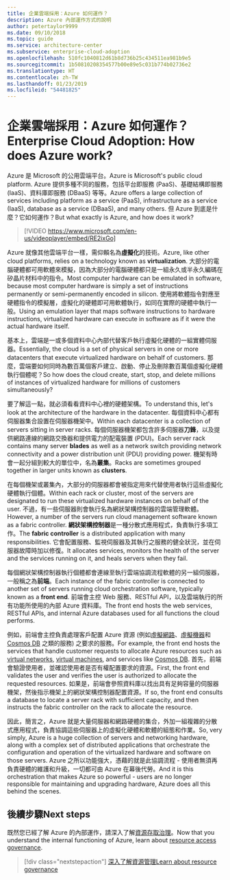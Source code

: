 ```yaml
---
title: 企業雲端採用：Azure 如何運作？
description: Azure 內部運作方式的說明
author: petertaylor9999
ms.date: 09/10/2018
ms.topic: guide
ms.service: architecture-center
ms.subservice: enterprise-cloud-adoption
ms.openlocfilehash: 510fc1040812d61b8d736b25c434511ea981b9e5
ms.sourcegitcommit: 1b50810208354577b00e89e5c031b774b02736e2
ms.translationtype: HT
ms.contentlocale: zh-TW
ms.lasthandoff: 01/23/2019
ms.locfileid: "54481825"
---
```

# <a name="enterprise-cloud-adoption-how-does-azure-work"></a><span data-ttu-id="06120-103">企業雲端採用：Azure 如何運作？</span><span class="sxs-lookup"><span data-stu-id="06120-103">Enterprise Cloud Adoption: How does Azure work?</span></span>

<span data-ttu-id="06120-104">Azure 是 Microsoft 的公用雲端平台。</span><span class="sxs-lookup"><span data-stu-id="06120-104">Azure is Microsoft's public cloud platform.</span></span> <span data-ttu-id="06120-105">Azure 提供多種不同的服務，包括平台即服務 (PaaS)、基礎結構即服務 (IaaS)、資料庫即服務 (DBaaS) 等等。</span><span class="sxs-lookup"><span data-stu-id="06120-105">Azure offers a large collection of services including platform as a service (PaaS), infrastructure as a service (IaaS), database as a service (DBaaS), and many others.</span></span> <span data-ttu-id="06120-106">但 Azure 到底是什麼？它如何運作？</span><span class="sxs-lookup"><span data-stu-id="06120-106">But what exactly is Azure, and how does it work?</span></span>

> [!VIDEO https://www.microsoft.com/en-us/videoplayer/embed/RE2ixGo] 

<span data-ttu-id="06120-107">Azure 就像其他雲端平台一樣，需仰賴名為**虛擬化**的技術。</span><span class="sxs-lookup"><span data-stu-id="06120-107">Azure, like other cloud platforms, relies on a technology known as **virtualization**.</span></span> <span data-ttu-id="06120-108">大部分的電腦硬體都可用軟體來模擬，因為大部分的電腦硬體都只是一組永久或半永久編碼在矽晶片材料中的指令。</span><span class="sxs-lookup"><span data-stu-id="06120-108">Most computer hardware can be emulated in software, because most computer hardware is simply a set of instructions permanently or semi-permanently encoded in silicon.</span></span> <span data-ttu-id="06120-109">使用將軟體指令對應至硬體指令的模擬層，虛擬化的硬體即可用軟體執行，如同在實際的硬體中執行一般。</span><span class="sxs-lookup"><span data-stu-id="06120-109">Using an emulation layer that maps software instructions to hardware instructions, virtualized hardware can execute in software as if it were the actual hardware itself.</span></span>

<span data-ttu-id="06120-110">基本上，雲端是一或多個資料中心內部代替客戶執行虛擬化硬體的一組實體伺服器。</span><span class="sxs-lookup"><span data-stu-id="06120-110">Essentially, the cloud is a set of physical servers in one or more datacenters that execute virtualized hardware on behalf of customers.</span></span> <span data-ttu-id="06120-111">那麼，雲端要如何同時為數百萬個客戶建立、啟動、停止及刪除數百萬個虛擬化硬體執行個體呢？</span><span class="sxs-lookup"><span data-stu-id="06120-111">So how does the cloud create, start, stop, and delete millions of instances of virtualized hardware for millions of customers simultaneously?</span></span>

<span data-ttu-id="06120-112">要了解這一點，就必須看看資料中心裡的硬體架構。</span><span class="sxs-lookup"><span data-stu-id="06120-112">To understand this, let's look at the architecture of the hardware in the datacenter.</span></span>  <span data-ttu-id="06120-113">每個資料中心都有伺服器集合設置在伺服器機架中。</span><span class="sxs-lookup"><span data-stu-id="06120-113">Within each datacenter is a collection of servers sitting in server racks.</span></span> <span data-ttu-id="06120-114">每個伺服器機架都包含許多伺服器**刀鋒**，以及提供網路連線的網路交換器和提供電力的配電裝置 (PDU)。</span><span class="sxs-lookup"><span data-stu-id="06120-114">Each server rack contains many server **blades** as well as a network switch providing network connectivity and a power distribution unit (PDU) providing power.</span></span> <span data-ttu-id="06120-115">機架有時會一起分組到較大的單位中，名為**叢集**。</span><span class="sxs-lookup"><span data-stu-id="06120-115">Racks are sometimes grouped together in larger units known as **clusters**.</span></span> 

<span data-ttu-id="06120-116">在每個機架或叢集內，大部分的伺服器都會被指定用來代替使用者執行這些虛擬化硬體執行個體。</span><span class="sxs-lookup"><span data-stu-id="06120-116">Within each rack or cluster, most of the servers are designated to run these virtualized hardware instances on behalf of the user.</span></span> <span data-ttu-id="06120-117">不過，有一些伺服器則會執行名為網狀架構控制器的雲端管理軟體。</span><span class="sxs-lookup"><span data-stu-id="06120-117">However, a number of the servers run cloud management software known as a fabric controller.</span></span> <span data-ttu-id="06120-118">**網狀架構控制器**是一種分散式應用程式，負責執行多項工作。</span><span class="sxs-lookup"><span data-stu-id="06120-118">The **fabric controller** is a distributed application with many responsibilities.</span></span> <span data-ttu-id="06120-119">它會配置服務、監視伺服器及其執行之服務的健全狀況，並在伺服器故障時加以修復。</span><span class="sxs-lookup"><span data-stu-id="06120-119">It allocates services, monitors the health of the server and the services running on it, and heals servers when they fail.</span></span>

<span data-ttu-id="06120-120">每個網狀架構控制器執行個體都會連線至執行雲端協調流程軟體的另一組伺服器，一般稱之為**前端**。</span><span class="sxs-lookup"><span data-stu-id="06120-120">Each instance of the fabric controller is connected to another set of servers running cloud orchestration software, typically known as a **front end**.</span></span> <span data-ttu-id="06120-121">前端會主控 Web 服務、RESTful API，以及雲端執行的所有功能所使用的內部 Azure 資料庫。</span><span class="sxs-lookup"><span data-stu-id="06120-121">The front end hosts the web services, RESTful APIs, and internal Azure databases used for all functions the cloud performs.</span></span> 

<span data-ttu-id="06120-122">例如，前端會主控負責處理客戶配置 Azure 資源 (例如[虛擬網路][vnet]、[虛擬機器][vms]和 [Cosmos DB][cosmosdb] 之類的服務) 之要求的服務。</span><span class="sxs-lookup"><span data-stu-id="06120-122">For example, the front end hosts the services that handle customer requests to allocate Azure resources such as [virtual networks][vnet], [virtual machines][vms], and services like [Cosmos DB][cosmosdb].</span></span> <span data-ttu-id="06120-123">首先，前端會驗證使用者，並確認使用者是否有權配置要求的資源。</span><span class="sxs-lookup"><span data-stu-id="06120-123">First, the front end validates the user and verifies the user is authorized to allocate the requested resources.</span></span> <span data-ttu-id="06120-124">如果是，前端會參照資料庫以找出具有足夠容量的伺服器機架，然後指示機架上的網狀架構控制器配置資源。</span><span class="sxs-lookup"><span data-stu-id="06120-124">If so, the front end consults a database to locate a server rack with sufficient capacity, and then instructs the fabric controller on the rack to allocate the resource.</span></span>

<span data-ttu-id="06120-125">因此，簡言之，Azure 就是大量伺服器和網路硬體的集合，外加一組複雜的分散式應用程式，負責協調這些伺服器上的虛擬化硬體和軟體的組態和作業。</span><span class="sxs-lookup"><span data-stu-id="06120-125">So, very simply, Azure is a huge collection of servers and networking hardware, along with a complex set of distributed applications that orchestrate the configuration and operation of the virtualized hardware and software on those servers.</span></span> <span data-ttu-id="06120-126">Azure 之所以功能強大，憑藉的就是此協調流程 - 使用者無須再負責硬體的維護和升級，一切都可由 Azure 在幕後代勞。</span><span class="sxs-lookup"><span data-stu-id="06120-126">And it is this orchestration that makes Azure so powerful - users are no longer responsible for maintaining and upgrading hardware, Azure does all this behind the scenes.</span></span> 

## <a name="next-steps"></a><span data-ttu-id="06120-127">後續步驟</span><span class="sxs-lookup"><span data-stu-id="06120-127">Next steps</span></span>

<span data-ttu-id="06120-128">既然您已經了解 Azure 的內部運作，請深入了解[資源存取治理](what-is-governance.md)。</span><span class="sxs-lookup"><span data-stu-id="06120-128">Now that you understand the internal functioning of Azure, learn about [resource access governance](what-is-governance.md).</span></span> 

> [!div class="nextstepaction"]
> [<span data-ttu-id="06120-129">深入了解資源管理</span><span class="sxs-lookup"><span data-stu-id="06120-129">Learn about resource governance</span></span>](what-is-governance.md)

<!-- Links -->

[cosmosdb]: /azure/cosmos-db/introduction
[docs-add-users-to-aad]: /azure/active-directory/add-users-azure-active-directory?toc=/azure/architecture/cloud-adoption-guide/toc.json
[vms]: /azure/virtual-machines/
[vnet]: /azure/virtual-network/virtual-networks-overview
